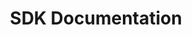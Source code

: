 ---
layout: home

title: SDK Documentation
titleTemplate: Playable

hero:
  name: Playable SDK
  text: Super powers for developers on Playable platform.
  tagline: Get actions based on the current context in our platform.
  actions:
    - theme: brand
      text: Get Started
      link: /guide/introduction
    - theme: alt
      text: View on GitHub
      link: https://github.com/BePlayable/beplayable.github.io

---
